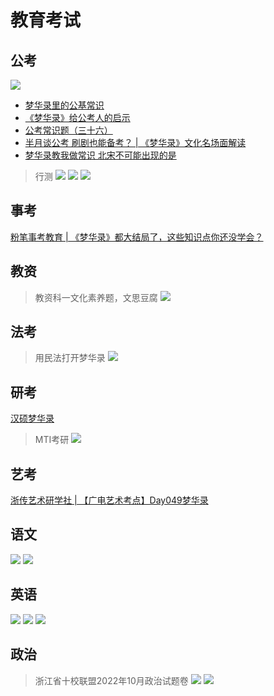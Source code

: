 # 教育考试

## 公考

![](/image/discuss/edution/fenbimaike.jpg)

* [梦华录里的公基常识](https://www.xiaohongshu.com/discovery/item/62bac8880000000002002ba3?app_platform=android&app_version=7.59.1&share_from_user_hidden=true&type=normal&xhsshare=WeixinSession&appuid=5c3e9f750000000007020be4&apptime=1665892741)
* [《梦华录》给公考人的启示](https://www.xiaohongshu.com/discovery/item/629dc75400000000010293fa?app_platform=android&app_version=7.59.1&share_from_user_hidden=true&type=video&xhsshare=WeixinSession&appuid=5c3e9f750000000007020be4&apptime=1665892483)
* [公考常识题（三十六）](https://www.xiaohongshu.com/discovery/item/62bf04a90000000021035c00?app_platform=android&app_version=7.59.1&share_from_user_hidden=true&type=video&xhsshare=WeixinSession&appuid=5c3e9f750000000007020be4&apptime=1665892656)
* [半月谈公考 刷剧也能备考？ | 《梦华录》文化名场面解读](https://www.xiaohongshu.com/discovery/item/62afe2c2000000000e0286eb?app_platform=android&app_version=7.59.1&share_from_user_hidden=true&type=normal&xhsshare=WeixinSession&appuid=5c3e9f750000000007020be4&apptime=1665891667)
* [梦华录教我做常识 北宋不可能出现的是](https://www.xiaohongshu.com/discovery/item/62c2985600000000060359ef?app_platform=android&app_version=7.59.1&share_from_user_hidden=true&type=normal&xhsshare=WeixinSession&appuid=5c3e9f750000000007020be4&apptime=1665891640)

> 行测
![](/image/discuss/edution/gongkao.jpg)
![](/image/discuss/edution/fenbiguangd.jpg)
![](/image/discuss/edution/kaodian.jpg)


## 事考

[粉笔事考教育 | 《梦华录》都大结局了，这些知识点你还没学会？](https://mp.weixin.qq.com/s/z9euEJii-Kd9ExBktMBQUQ)


## 教资

> 教资科一文化素养题，文思豆腐
![](/image/discuss/edution/wensi.jpg)


## 法考

> 用民法打开梦华录
![](/image/discuss/edution/fakao.jpg)


## 研考

[汉硕梦华录](https://m.weibo.cn/5306853986/4795875538768430)
> MTI考研
![](/image/discuss/edution/kaoyankaodian.jpg)

## 艺考

[浙传艺术研学社 | 【广电艺术考点】Day049梦华录](https://mp.weixin.qq.com/s/J9OKKzcK6SqiEj-A3t4GGw)


## 语文

![](/image/discuss/edution/jilei.jpg)
![](/image/discuss/edution/yuwenyuedu.jpg)


## 英语

![](/image/discuss/edution/engyuedu.jpg)
![](/image/discuss/edution/youdao1.jpg)
![](/image/discuss/edution/youdao2.jpg)


## 政治

> 浙江省十校联盟2022年10月政治试题卷
![](/image/discuss/edution/zhengzhi.jpg)
![](/image/discuss/edution/ketang.jpg)



